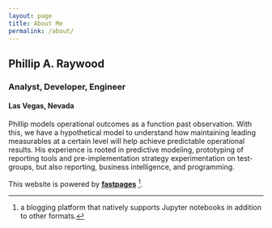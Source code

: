 ```yaml
---
layout: page
title: About Me
permalink: /about/
---
```


## Phillip A. Raywood
### Analyst, Developer, Engineer
#### Las Vegas, Nevada


Phillip models operational outcomes as a function past observation. With this, we have a hypothetical model to understand how maintaining leading measurables at a certain level will help achieve predictable operational results. His experience is rooted in predictive modeling, prototyping of reporting tools and pre-implementation strategy experimentation on test-groups, but also reporting, business intelligence, and programming.
  
This website is powered by **[fastpages](https://github.com/fastai/fastpages)** [^1].



[^1]:a blogging platform that natively supports Jupyter notebooks in addition to other formats.
